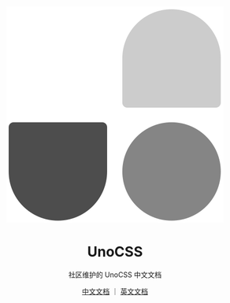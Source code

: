 <p align="center">
<img src="./public/logo.svg">
</p>

<h1 align="center">
UnoCSS
</h1>
<p align="center">
社区维护的 UnoCSS 中文文档
</p>

<p align="center">
<a href="https://alfred-skyblue.github.io/unocss-docs-cn/">中文文档</a> ｜ <a href="https://unocss.dev/">英文文档</a>
</p>


